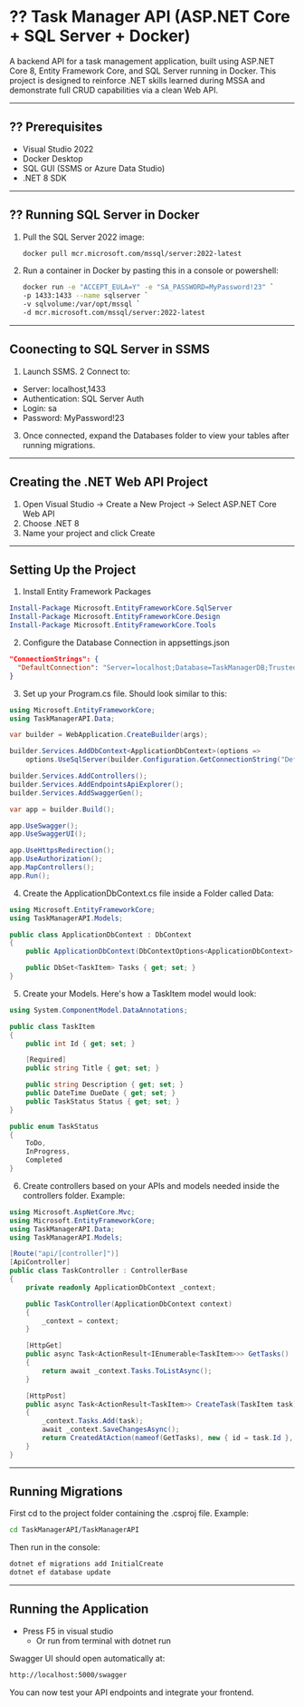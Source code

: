 # ?? Task Manager API (ASP.NET Core + SQL Server + Docker)

A backend API for a task management application, built using ASP.NET Core 8, Entity Framework Core, and SQL Server running in Docker. This project is designed to reinforce .NET skills learned during MSSA and demonstrate full CRUD capabilities via a clean Web API.

---

## ?? Prerequisites

- Visual Studio 2022
- Docker Desktop
- SQL GUI (SSMS or Azure Data Studio)
- .NET 8 SDK

---

## ?? Running SQL Server in Docker

1. Pull the SQL Server 2022 image:
   ```bash
   docker pull mcr.microsoft.com/mssql/server:2022-latest
   ```

2. Run a container in Docker by pasting this in a console or powershell:
	```bash
	docker run -e "ACCEPT_EULA=Y" -e "SA_PASSWORD=MyPassword!23" `
	-p 1433:1433 --name sqlserver `
	-v sqlvolume:/var/opt/mssql `
	-d mcr.microsoft.com/mssql/server:2022-latest
	```
---

## Coonecting to SQL Server in SSMS

1. Launch SSMS.
2 Connect to:
- Server: localhost,1433
- Authentication: SQL Server Auth
- Login: sa
- Password: MyPassword!23
3. Once connected, expand the Databases folder to view your tables after running migrations.

---
 
## Creating the .NET Web API Project

1. Open Visual Studio -> Create a New Project -> Select ASP.NET Core Web API
2. Choose .NET 8
3. Name your project and click Create

---

## Setting Up the Project

1. Install Entity Framework Packages

```powershell
Install-Package Microsoft.EntityFrameworkCore.SqlServer
Install-Package Microsoft.EntityFrameworkCore.Design
Install-Package Microsoft.EntityFrameworkCore.Tools
```

2. Configure the Database Connection in appsettings.json

```json
"ConnectionStrings": {
  "DefaultConnection": "Server=localhost;Database=TaskManagerDB;Trusted_Connection=True;MultipleActiveResultSets=true"
}
```

3. Set up your Program.cs file. Should look similar to this:

```csharp
using Microsoft.EntityFrameworkCore;
using TaskManagerAPI.Data;

var builder = WebApplication.CreateBuilder(args);

builder.Services.AddDbContext<ApplicationDbContext>(options =>
    options.UseSqlServer(builder.Configuration.GetConnectionString("DefaultConnection")));

builder.Services.AddControllers();
builder.Services.AddEndpointsApiExplorer();
builder.Services.AddSwaggerGen();

var app = builder.Build();

app.UseSwagger();
app.UseSwaggerUI();

app.UseHttpsRedirection();
app.UseAuthorization();
app.MapControllers();
app.Run();

```

4. Create the ApplicationDbContext.cs file inside a Folder called Data:

```csharp
using Microsoft.EntityFrameworkCore;
using TaskManagerAPI.Models;

public class ApplicationDbContext : DbContext
{
    public ApplicationDbContext(DbContextOptions<ApplicationDbContext> options) : base(options) { }

    public DbSet<TaskItem> Tasks { get; set; }
}
```

5. Create your Models. Here's how a TaskItem model would look:

```csharp
using System.ComponentModel.DataAnnotations;

public class TaskItem
{
    public int Id { get; set; }

    [Required]
    public string Title { get; set; }

    public string Description { get; set; }
    public DateTime DueDate { get; set; }
    public TaskStatus Status { get; set; }
}

public enum TaskStatus
{
    ToDo,
    InProgress,
    Completed
}

```

6. Create controllers based on your APIs and models needed inside the controllers folder. Example:

```csharp
using Microsoft.AspNetCore.Mvc;
using Microsoft.EntityFrameworkCore;
using TaskManagerAPI.Data;
using TaskManagerAPI.Models;

[Route("api/[controller]")]
[ApiController]
public class TaskController : ControllerBase
{
    private readonly ApplicationDbContext _context;

    public TaskController(ApplicationDbContext context)
    {
        _context = context;
    }

    [HttpGet]
    public async Task<ActionResult<IEnumerable<TaskItem>>> GetTasks()
    {
        return await _context.Tasks.ToListAsync();
    }

    [HttpPost]
    public async Task<ActionResult<TaskItem>> CreateTask(TaskItem task)
    {
        _context.Tasks.Add(task);
        await _context.SaveChangesAsync();
        return CreatedAtAction(nameof(GetTasks), new { id = task.Id }, task);
    }
}

```

---

## Running Migrations

First cd to the project folder containing the .csproj file. Example:

```bash
cd TaskManagerAPI/TaskManagerAPI
```

Then run in the console:

```bash
dotnet ef migrations add InitialCreate
dotnet ef database update
```

---

## Running the Application

- Press F5 in visual studio
    - Or run from terminal with dotnet run

Swagger UI should open automatically at:

```bash
http://localhost:5000/swagger
```

You can now test your API endpoints and integrate your frontend.